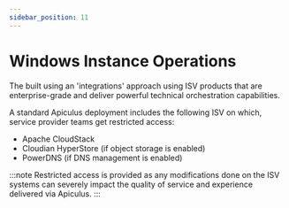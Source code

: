 ```yaml
---
sidebar_position: 11
---
```

# Windows Instance Operations

The built using an 'integrations' approach using ISV products that are enterprise-grade and deliver powerful technical orchestration capabilities.

A standard Apiculus deployment includes the following ISV on which, service provider teams get restricted access:

- Apache CloudStack
- Cloudian HyperStore (if object storage is enabled)
- PowerDNS (if DNS management is enabled)

:::note
Restricted access is provided as any modifications done on the ISV systems can severely impact the quality of service and experience delivered via Apiculus.
:::